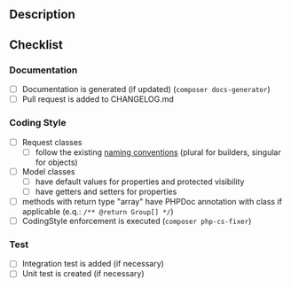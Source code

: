 ## Description

<!--- Describe your changes in further detail, if necessary. -->
<!--- Please add a link to a github issue, if exists -->

## Checklist

<!--- This checklist serves as a tool for the developer and reviewer. Check the boxes if a criteria does not apply to you're merge request or it is resolved. -->

### Documentation

- [ ] Documentation is generated (if updated) (`composer docs-generator`)
- [ ] Pull request is added to CHANGELOG.md

### Coding Style
- [ ] Request classes 
    - [ ] follow the existing [naming conventions](https://github.com/5pm-HDH/churchtools-api/blob/master/docs/out/Requests.md) (plural for builders, singular for objects)
- [ ] Model classes 
  - [ ] have default values for properties and protected visibility
  - [ ] have getters and setters for properties
- [ ] methods with return type "array" have PHPDoc annotation with class if applicable (e.q.: `/** @return Group[] */`)
- [ ] CodingStyle enforcement is executed (`composer php-cs-fixer`)

### Test

- [ ] Integration test is added (if necessary)
- [ ] Unit test is created (if necessary)
